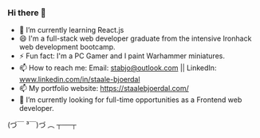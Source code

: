### Hi there 👋
- 🌱 I’m currently learning React.js
- 😄 I'm a full-stack web developer graduate from the intensive Ironhack web development bootcamp.
- ⚡ Fun fact: I'm a PC Gamer and I paint Warhammer miniatures.
- 📫 How to reach me: Email: stabjo@outlook.com || LinkedIn: www.linkedin.com/in/staale-bjoerdal
- 📫 My portfolio website: https://staalebjoerdal.com/
- 🌱 I’m currently looking for full-time opportunities as a Frontend web developer.

(づ￣ ³￣)づ ︵ ┬──┬

<!--
**SnuggleTrouble/SnuggleTrouble** is a ✨ _special_ ✨ repository because its `README.md` (this file) appears on your GitHub profile.

Here are some ideas to get you started:

- 🔭 I’m currently working on ...
- 🌱 I’m currently learning ...
- 👯 I’m looking to collaborate on ...
- 🤔 I’m looking for help with ...
- 💬 Ask me about ...
- 📫 How to reach me: ...
- 😄 Pronouns: ...
- ⚡ Fun fact: ...
-->
